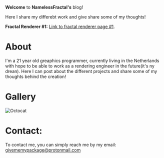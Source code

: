 **Welcome** to **NamelessFractal's** blog!

Here I share my differebt work and give share some of my thoughts! 


**Fractal Renderer #1:** [Link to fractal renderer page #1](./another-page.html).

# About

I'm a 21 year old greaphics programmer, currently living in the Netherlands with hope to be able to work as a rendering engineer in the future(it's ny drean). Here I can 
post about the different projects and share some of my thoughts behind the creation!

# Gallery
![Octocat](https://github.githubassets.com/assets/images/bhgbhgbhgbhgbhg.png)


# Contact:

To contact me, you can simply reach me by my email: givememypackage@protonmail.com


